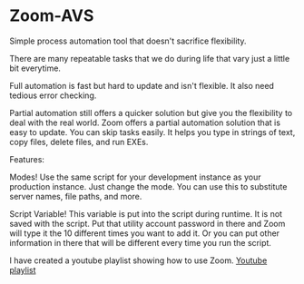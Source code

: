 Zoom-AVS
========

Simple process automation tool that doesn't sacrifice flexibility.


There are many repeatable tasks that we do during life that vary just a little bit everytime.


Full automation is fast but hard to update and isn't flexible. It also need tedious error checking.

Partial automation still offers a quicker solution but give you the flexibility to deal with the real world.  Zoom offers a partial automation solution that is easy to update. You can skip tasks easily. It helps you type in strings of text, copy files, delete files, and run EXEs. 

Features:

Modes!
Use the same script for your development instance as your production instance. Just change the mode. You can use this to substitute server names, file paths, and more. 

Script Variable!
This variable is put into the script during runtime. It is not saved with the script. Put that utility account password in there and Zoom will type it the 10 different times you want to add it. Or you can put other information in there that will be different every time you run the script.


I have created a youtube playlist showing how to use Zoom.
[Youtube playlist](https://www.youtube.com/playlist?list=PLJ99gvJC3imDHEegQFnUt2AAq4yS6oo-C)
